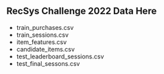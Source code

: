 ## RecSys Challenge 2022 Data Here

- train_purchases.csv
- train_sessions.csv
- item_features.csv
- candidate_items.csv
- test_leaderboard_sessions.csv
- test_final_sessons.csv

